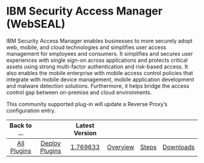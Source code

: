
# IBM Security Access Manager (WebSEAL)

IBM Security Access Manager enables businesses to more securely adopt web, mobile, and cloud technologies and simplifies user access management for employees and consumers. It simplifies and secures user experiences with single sign-on across applications and protects critical assets using strong multi-factor authentication and risk-based access. It also enables the mobile enterprise with mobile access control policies that integrate with mobile device management, mobile application development and malware detection solutions. Furthermore, it helps bridge the access control gap between on-premise and cloud environments.

This community supported plug-in will update a Reverse Proxy’s configuration entry.


|Back to ...||Latest Version||||
| :---: | :---: | :---: | :---: | :---: | :---: |
|[All Plugins](../../index.md)|[Deploy Plugins](../README.md)|[1.769633](https://raw.githubusercontent.com/UrbanCode/IBM-UCD-PLUGINS/main/files/webseal/webseal-1.769633.zip)|[Overview](overview.md)|[Steps](steps.md)|[Downloads](downloads.md)|
